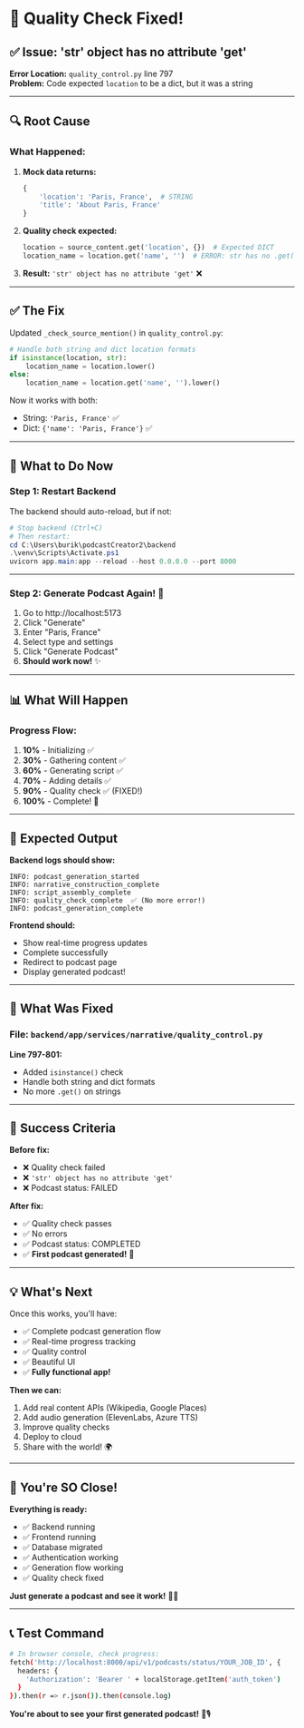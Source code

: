 # 🔧 Quality Check Fixed!

## ✅ Issue: 'str' object has no attribute 'get'

**Error Location:** `quality_control.py` line 797  
**Problem:** Code expected `location` to be a dict, but it was a string

---

## 🔍 Root Cause

### **What Happened:**

1. **Mock data returns:**
   ```python
   {
       'location': 'Paris, France',  # STRING
       'title': 'About Paris, France'
   }
   ```

2. **Quality check expected:**
   ```python
   location = source_content.get('location', {})  # Expected DICT
   location_name = location.get('name', '')  # ERROR: str has no .get()
   ```

3. **Result:** `'str' object has no attribute 'get'` ❌

---

## ✅ The Fix

Updated `_check_source_mention()` in `quality_control.py`:

```python
# Handle both string and dict location formats
if isinstance(location, str):
    location_name = location.lower()
else:
    location_name = location.get('name', '').lower()
```

Now it works with both:
- String: `'Paris, France'` ✅
- Dict: `{'name': 'Paris, France'}` ✅

---

## 🚀 What to Do Now

### **Step 1: Restart Backend**

The backend should auto-reload, but if not:

```powershell
# Stop backend (Ctrl+C)
# Then restart:
cd C:\Users\burik\podcastCreator2\backend
.\venv\Scripts\Activate.ps1
uvicorn app.main:app --reload --host 0.0.0.0 --port 8000
```

---

### **Step 2: Generate Podcast Again!** 🎉

1. Go to http://localhost:5173
2. Click "Generate"
3. Enter "Paris, France"
4. Select type and settings
5. Click "Generate Podcast"
6. **Should work now!** ✨

---

## 📊 What Will Happen

### **Progress Flow:**

1. **10%** - Initializing ✅
2. **30%** - Gathering content ✅
3. **60%** - Generating script ✅
4. **70%** - Adding details ✅
5. **90%** - Quality check ✅ (FIXED!)
6. **100%** - Complete! 🎉

---

## 🎯 Expected Output

**Backend logs should show:**
```
INFO: podcast_generation_started
INFO: narrative_construction_complete
INFO: script_assembly_complete
INFO: quality_check_complete  ✅ (No more error!)
INFO: podcast_generation_complete
```

**Frontend should:**
- Show real-time progress updates
- Complete successfully
- Redirect to podcast page
- Display generated podcast!

---

## 🐛 What Was Fixed

### **File:** `backend/app/services/narrative/quality_control.py`

**Line 797-801:**
- Added `isinstance()` check
- Handle both string and dict formats
- No more `.get()` on strings

---

## 🎉 Success Criteria

**Before fix:**
- ❌ Quality check failed
- ❌ `'str' object has no attribute 'get'`
- ❌ Podcast status: FAILED

**After fix:**
- ✅ Quality check passes
- ✅ No errors
- ✅ Podcast status: COMPLETED
- ✅ **First podcast generated!** 🎊

---

## 💡 What's Next

Once this works, you'll have:
- ✅ Complete podcast generation flow
- ✅ Real-time progress tracking
- ✅ Quality control
- ✅ Beautiful UI
- ✅ **Fully functional app!**

**Then we can:**
1. Add real content APIs (Wikipedia, Google Places)
2. Add audio generation (ElevenLabs, Azure TTS)
3. Improve quality checks
4. Deploy to cloud
5. Share with the world! 🌍

---

## 🚀 You're SO Close!

**Everything is ready:**
- ✅ Backend running
- ✅ Frontend running
- ✅ Database migrated
- ✅ Authentication working
- ✅ Generation flow working
- ✅ Quality check fixed

**Just generate a podcast and see it work!** 🎉✨

---

## 📞 Test Command

```bash
# In browser console, check progress:
fetch('http://localhost:8000/api/v1/podcasts/status/YOUR_JOB_ID', {
  headers: {
    'Authorization': 'Bearer ' + localStorage.getItem('auth_token')
  }
}).then(r => r.json()).then(console.log)
```

**You're about to see your first generated podcast!** 🎊🎙️
